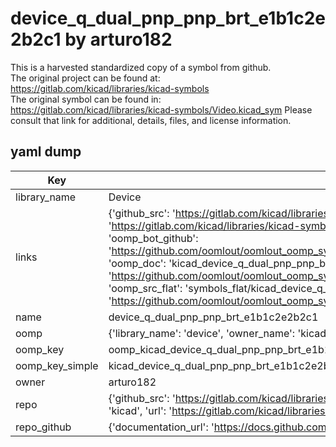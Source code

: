 # device_q_dual_pnp_pnp_brt_e1b1c2e2b2c1 by arturo182  
This is a harvested standardized copy of a symbol from github.  
The original project can be found at:  
https://gitlab.com/kicad/libraries/kicad-symbols  
The original symbol can be found in:
https://gitlab.com/kicad/libraries/kicad-symbols/Video.kicad_sym
Please consult that link for additional, details, files, and license information.  
## yaml dump  
| Key | Value |  
| --- | --- |  
| library_name | Device |  
| links | {'github_src': 'https://gitlab.com/kicad/libraries/kicad-symbols/Video.kicad_sym', 'github_src_repo': 'https://gitlab.com/kicad/libraries/kicad-symbols', 'oomp_bot': 'kicad_device_q_dual_pnp_pnp_brt_e1b1c2e2b2c1/working', 'oomp_bot_github': 'https://github.com/oomlout/oomlout_oomp_symbol_bot/tree/main/kicad_device_q_dual_pnp_pnp_brt_e1b1c2e2b2c1/working', 'oomp_doc': 'kicad_device_q_dual_pnp_pnp_brt_e1b1c2e2b2c1/working', 'oomp_doc_github': 'https://github.com/oomlout/oomlout_oomp_symbol_doc/tree/main/kicad_device_q_dual_pnp_pnp_brt_e1b1c2e2b2c1/working', 'oomp_src_flat': 'symbols_flat/kicad_device_q_dual_pnp_pnp_brt_e1b1c2e2b2c1/working', 'oomp_src_flat_github': 'https://github.com/oomlout/oomlout_oomp_symbol_src/tree/main/kicad_device_q_dual_pnp_pnp_brt_e1b1c2e2b2c1/working'} |  
| name | device_q_dual_pnp_pnp_brt_e1b1c2e2b2c1 |  
| oomp | {'library_name': 'device', 'owner_name': 'kicad', 'symbol_name': 'device_q_dual_pnp_pnp_brt_e1b1c2e2b2c1'} |  
| oomp_key | oomp_kicad_device_q_dual_pnp_pnp_brt_e1b1c2e2b2c1 |  
| oomp_key_simple | kicad_device_q_dual_pnp_pnp_brt_e1b1c2e2b2c1 |  
| owner | arturo182 |  
| repo | {'github_src': 'https://gitlab.com/kicad/libraries/kicad-symbols/Video.kicad_sym', 'name': 'libraries/kicad-symbols', 'owner': 'kicad', 'url': 'https://gitlab.com/kicad/libraries/kicad-symbols'} |  
| repo_github | {'documentation_url': 'https://docs.github.com/rest/repos/repos#get-a-repository', 'message': 'Not Found'} |  

